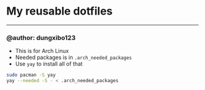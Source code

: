 # My reusable dotfiles
 -------------------
### @author: dungxibo123


* This is for Arch Linux
* Needed packages is in `.arch_needed_packages`
* Use `yay` to install all of that

```sh
sudo pacman -S yay
yay --needed -S - < .arch_needed_packages
```

